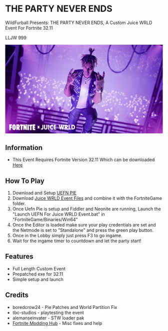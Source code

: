 # THE PARTY NEVER ENDS
WildFurball Presents: THE PARTY NEVER ENDS, A Custom Juice WRLD Event For Fortnite 32.11

LLJW 999

![Image](https://github.com/wildfurball4/Custom-Juice-WRLD-Event/blob/main/Keyart.png)

## Information
- This Event Requires Fortnite Version 32.11
  Which can be downloaded [Here](https://github.com/wildfurball4/UEFN-PIE/tree/32.11)

## How To Play
1. Download and Setup [UEFN PIE](https://github.com/wildfurball4/UEFN-PIE/tree/32.11)
2. Download [Juice WRLD Event Files](https://github.com/wildfurball4/Custom-Juice-WRLD-Event/releases) and combine it with the FortniteGame folder.
3. Once Uefn Pie is setup and Fiddler and Neonite are running, Launch the "Launch UEFN For Juice WRLD Event.bat" in "FortniteGame/Binaries/Win64"
4. Once the Editor is loaded make sure your play credentials are set and the Netmode is set to "Standalone" and press the green play button.
5. Once in the Lobby simply just press F3 to go ingame.
6. Wait for the ingame timer to countdown and let the party start!

## Features
- Full Length Custom Event
- Prepatched exe for 32.11
- Simple setup and launch

## Credits
- boredcrow24 - Pie Patches and World Partition Fix
- tbc-studios - playtesting the event
- alemanseinvater - STW loader pak
- [Fortnite Modding Hub](https://t.co/gaKBfz5OpF) - Misc fixes and help
